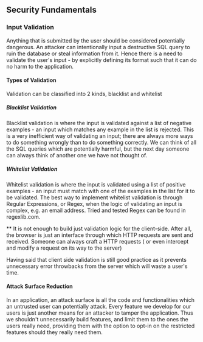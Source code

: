 ## Security Fundamentals

### Input Validation
Anything that is submitted by the user should be considered potentially dangerous. An attacker can intentionally input a destructive SQL query to ruin the database or steal information from it. Hence there is a need to validate the user's input - by explicitly defining its format such that it can do no harm to the application. 

#### Types of Validation
Validation can be classified into 2 kinds, blacklist and whitelist

##### Blacklist Validation
Blacklist validation is where the input is validated against a list of negative examples - an input which matches any example in the list is rejected. This is a very inefficient way of validating an input; there are always more ways to do something wrongly than to do something correctly. We can think of all the SQL queries which are potentially harmful, but the next day someone can always think of another one we have not thought of.

##### Whitelist Validation
Whitelist validation is where the input is validated using a list of positive examples - an input must match with one of the examples in the list for it to be validated. The best way to implement whitelist validation is through 
Regular Expressions, or Regex, when the logic of validating an input is complex, e.g. an email address.
Tried and tested Regex can be found in regexlib.com.

** 
It is not enough to build just validation logic for the client-side. After all, the browser is just an interface through which HTTP requests are sent and received. Someone can always craft a HTTP requests ( or even intercept and modify a request on its way to the server)

Having said that client side validation is still good practice as it prevents unnecessary error throwbacks from the server which will waste a user's time.


#### Attack Surface Reduction
In an application, an attack surface is all the code and functionalities which an untrusted user can potentially attack. Every feature we develop for our users is just another means for an attacker to tamper the application. Thus we shouldn't unnecessarily build features, and limit them to the ones the users really need, providing them with the option to opt-in on the restricted features should they really need them.
